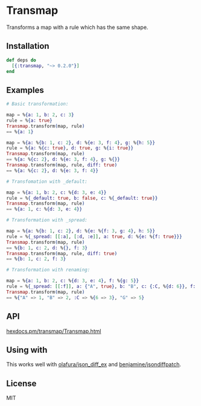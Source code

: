 # Transmap

Transforms a map with a rule which has the same shape.

## Installation

```elixir
def deps do
  [{:transmap, "~> 0.2.0"}]
end
```

## Examples

```elixir
# Basic transformation:

map = %{a: 1, b: 2, c: 3}
rule = %{a: true}
Transmap.transform(map, rule)
== %{a: 1}

map = %{a: %{b: 1, c: 2}, d: %{e: 3, f: 4}, g: %{h: 5}}
rule = %{a: %{c: true}, d: true, g: %{i: true}}
Transmap.transform(map, rule)
== %{a: %{c: 2}, d: %{e: 3, f: 4}, g: %{}}
Transmap.transform(map, rule, diff: true)
== %{a: %{c: 2}, d: %{e: 3, f: 4}}

# Transfomation with _default:

map = %{a: 1, b: 2, c: %{d: 3, e: 4}}
rule = %{_default: true, b: false, c: %{_default: true}}
Transmap.transform(map, rule)
== %{a: 1, c: %{d: 3, e: 4}}

# Transformation with _spread:

map = %{a: %{b: 1, c: 2}, d: %{e: %{f: 3, g: 4}, h: 5}}
rule = %{_spread: [[:a], [:d, :e]], a: true, d: %{e: %{f: true}}}
Transmap.transform(map, rule)
== %{b: 1, c: 2, d: %{}, f: 3}
Transmap.transform(map, rule, diff: true)
== %{b: 1, c: 2, f: 3}

# Transformation with renaming:

map = %{a: 1, b: 2, c: %{d: 3, e: 4}, f: %{g: 5}}
rule = %{_spread: [[:f]], a: {"A", true}, b: "B", c: {:C, %{d: 6}}, f: %{g: "G"}}
Transmap.transform(map, rule)
== %{"A" => 1, "B" => 2, :C => %{6 => 3}, "G" => 5}
```

## API

[hexdocs.pm/transmap/Transmap.html](https://hexdocs.pm/transmap/Transmap.html)

## Using with

This works well with [olafura/json_diff_ex](https://github.com/olafura/json_diff_ex) and [benjamine/jsondiffpatch](https://github.com/benjamine/jsondiffpatch).

## License

MIT
